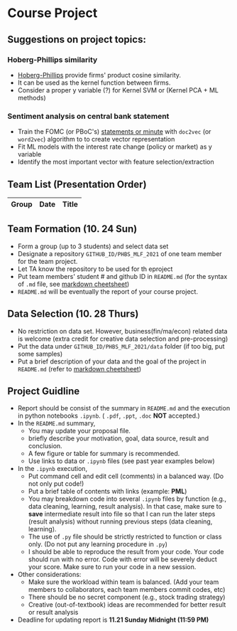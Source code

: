# Course Project

## Suggestions on project topics:
### Hoberg-Phillips similarity
* [Hoberg-Phillips](https://hobergphillips.tuck.dartmouth.edu/) provide firms' product cosine similarity.
* It can be used as the kernel function between firms.
* Consider a proper y variable (?) for Kernel SVM or (Kernel PCA + ML methods)
### Sentiment analysis on central bank statement
* Train the FOMC (or PBoC's) [statements or minute](https://www.federalreserve.gov/monetarypolicy/fomccalendars.htm) with `doc2vec` (or `word2vec`) algorithm to  to create vector representation
* Fit ML models with the interest rate change (policy or market) as y variable
* Identify the most important vector with feature selection/extraction

## Team List (Presentation Order)

Group | Date | Title
--- | -- | ---


## Team Formation (__10. 24 Sun__)
* Form a group (up to 3 students) and select data set
* Designate a repository `GITHUB_ID/PHBS_MLF_2021` of one team member for the team project.
* Let TA know the repository to be used for th eproject
* Put team members' student # and github ID in `README.md` (for the syntax of `.md` file, see [markdown cheetsheet](https://guides.github.com/features/mastering-markdown/)) 
* `README.md` will be eventually the report of your course project.

## Data Selection (__10. 28 Thurs__)
* No restriction on data set. However, business(fin/ma/econ) related data is welcome (extra credit for creative data selection and pre-processing)
* Put the data under `GITHUB_ID/PHBS_MLF_2021/data` folder (if too big, put some samples)
* Put a brief description of your data and the goal of the project in `README.md` (refer to [markdown cheetsheet](https://guides.github.com/features/mastering-markdown/))

## Project Guidline
* Report should be consist of the summary in `README.md` and the execution in python notebooks `.ipynb`.  ( `.pdf`, `.ppt`, `.doc` __NOT__ accepted.)
* In the `README.md` summary, 
  * You may update your proposal file.
  * briefly describe your motivation, goal, data source, result and conclusion.
  * A few figure or table for summary is recommended.
  * Use links to data or `.ipynb` files (see past year examples below)
* In the `.ipynb` execution, 
  * Put command cell and edit cell (comments) in a balanced way. (Do not only put code!)
  * Put a brief table of contents with links (example: __PML__)
  * You may breakdown code into several `.ipynb` files by function (e.g., data cleaning, learning, result analysis). In that case, make sure to __save__ intermediate result into file so that I can run the later steps (result analysis) without running previous steps (data cleaning, learning).
  * The use of `.py` file should be strictly restricted to function or class only. (Do not put any learning procedure in `.py`)
  * I should be able to reproduce the result from your code. Your code should run with no error. Code with error will be severely deduct your score. Make sure to run your code in a new session.
* Other considerations:
  * Make sure the workload within team is balanced. (Add your team members to collaborators, each team members commit codes, etc)
  * There should be no secret component (e.g., stock trading strategy)
  * Creative (out-of-textbook) ideas are recommended for better result or result analysis
* Deadline for updating report is __11.21 Sunday Midnight (11:59 PM)__
